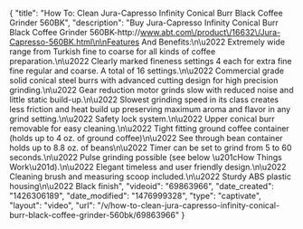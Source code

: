 {
    "title": "How To: Clean Jura-Capresso Infinity Conical Burr Black Coffee Grinder 560BK",
    "description": "Buy Jura-Capresso Infinity Conical Burr Black Coffee Grinder 560BK-http:\/\/www.abt.com\/product\/16632\/Jura-Capresso-560BK.html\n\nFeatures And Benefits:\n\u2022 Extremely wide range from Turkish fine to coarse for all kinds of coffee preparation.\n\u2022 Clearly marked fineness settings 4 each for extra fine fine regular and coarse. A total of 16 settings.\n\u2022 Commercial grade solid conical steel burrs with advanced cutting design for high precision grinding.\n\u2022 Gear reduction motor grinds slow with reduced noise and little static build-up.\n\u2022 Slowest grinding speed in its class creates less friction and heat build up preserving maximum aroma and flavor in any grind setting.\n\u2022 Safety lock system.\n\u2022 Upper conical burr removable for easy cleaning.\n\u2022 Tight fitting ground coffee container (holds up to 4 oz. of ground coffee)\n\u2022 See through bean container holds up to 8.8 oz. of beans\n\u2022 Timer can be set to grind from 5 to 60 seconds.\n\u2022 Pulse grinding possible (see below \u201cHow Things Work\u201d).\n\u2022 Elegant timeless and user friendly design.\n\u2022 Cleaning brush and measuring scoop included.\n\u2022 Sturdy ABS plastic housing\n\u2022 Black finish",
    "videoid": "69863966",
    "date_created": "1426306189",
    "date_modified": "1476999328",
    "type": "captivate",
    "layout": "video",
    "url": "\/v\/how-to-clean-jura-capresso-infinity-conical-burr-black-coffee-grinder-560bk\/69863966"
}